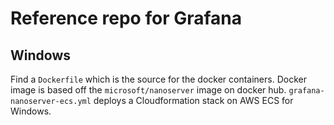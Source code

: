 # Reference repo for Grafana

## Windows

Find a `Dockerfile` which is the source for the docker containers. Docker image is based off the `microsoft/nanoserver` image on docker hub.
`grafana-nanoserver-ecs.yml` deploys a Cloudformation stack on AWS ECS for Windows.